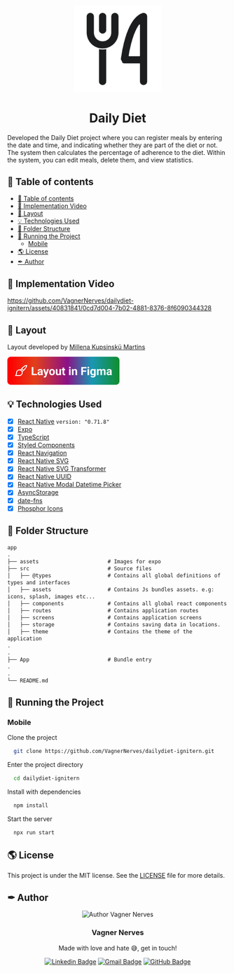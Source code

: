 <p align="center">
  <img width="200px" alt="Project Title Logo" title="Project Title Logo" src="./.github/logodailydiet.svg" />

  <h1 align="center">Daily Diet</h1>

  <!-- <p align="center">
    🔗 <a href="https://URLThisProject.com">https://URLThisProject.com</a> 🔗
  </p> -->

Developed the Daily Diet project where you can register meals by entering the date and time, and indicating whether they are part of the diet or not. The system then calculates the percentage of adherence to the diet. Within the system, you can edit meals, delete them, and view statistics.

</p>

## 🧭 Table of contents

- [🧭 Table of contents](#-table-of-contents)
- [🎥 Implementation Video](#-implementation-video)
- [🎨 Layout](#-layout)
- [💡 Technologies Used](#-technologies-used)
- [📂 Folder Structure](#-folder-structure)
- [🚀 Running the Project](#-running-the-project)
  - [Mobile](#mobile)
- [🌎 License](#-license)
- [✒ Author](#-author)

## 🎥 Implementation Video

https://github.com/VagnerNerves/dailydiet-ignitern/assets/40831841/0cd7d004-7b02-4881-8376-8f6090344328

## 🎨 Layout

Layout developed by [Millena Kupsinskü Martins](https://www.linkedin.com/in/millenakmartins/)

[![Layout in Figma](https://github.com/VagnerNerves/default-readme/blob/main/assets/layout-in-figma.svg)](<https://www.figma.com/file/XjqDUrqZpi4G9aEnKmQeWC/Daily-Diet-(Copy)?type=design&node-id=1%3A3&t=UDbLxqrLgZr5WYno-1>)

<!-- ## 👏 Learning and more Implementations

Describe what you learned and implemented in the project. -->

## 💡 Technologies Used

- [x] [React Native](https://reactnative.dev/) `version: "0.71.8"`
- [x] [Expo](https://docs.expo.dev/)
- [x] [TypeScript](https://www.typescriptlang.org/)
- [x] [Styled Components](https://styled-components.com/)
- [x] [React Navigation](https://reactnavigation.org/)
- [x] [React Native SVG](https://docs.expo.dev/versions/latest/sdk/svg/)
- [x] [React Native SVG Transformer](https://github.com/kristerkari/react-native-svg-transformer)
- [x] [React Native UUID](https://www.npmjs.com/package/react-native-uuid)
- [x] [React Native Modal Datetime Picker](https://www.npmjs.com/package/react-native-modal-datetime-picker)
- [x] [AsyncStorage](https://docs.expo.dev/versions/latest/sdk/async-storage/?utm_source=google&utm_medium=cpc&utm_content=performancemax&gclid=Cj0KCQjw1rqkBhCTARIsAAHz7K0imelUE87auOwuX_aXtzeClGuYLQLmSl-_Ef9qD1BqtetaKo40OYEaAlZWEALw_wcB)
- [x] [date-fns](https://date-fns.org/)
- [x] [Phosphor Icons](https://github.com/duongdev/phosphor-react-native)

## 📂 Folder Structure

```plainText
app
.
├── assets                      # Images for expo
├── src                         # Source files
│   ├── @types                  # Contains all global definitions of types and interfaces
│   ├── assets                  # Contains Js bundles assets. e.g: icons, splash, images etc...
│   ├── components              # Contains all global react components
│   ├── routes                  # Contains application routes
│   ├── screens                 # Contains application screens
│   ├── storage                 # Contains saving data in locations.
│   ├── theme                   # Contains the theme of the application
.
.
├── App                         # Bundle entry
.
.
└── README.md
```

## 🚀 Running the Project

<!-- ### Back-end

Clone the project

```bash
  git clone https://link-para-o-projeto
```

Enter the project directory

```bash
  cd my-project
```

Install with dependencies

```bash
  npm install
```

Start the server

```bash
  npm run start
```

### Front-end Web

Clone the project

```bash
  git clone https://link-para-o-projeto
```

Enter the project directory

```bash
  cd my-project
```

Install with dependencies

```bash
  npm install
```

Start the server

```bash
  npm run start
``` -->

### Mobile

Clone the project

```bash
  git clone https://github.com/VagnerNerves/dailydiet-ignitern.git
```

Enter the project directory

```bash
  cd dailydiet-ignitern
```

Install with dependencies

```bash
  npm install
```

Start the server

```bash
  npx run start
```

<!-- - IOS:

```bash
  npx pod-install && npx react-native run-ios
```

- Android:

```bash
  npx react-native run-android
``` -->

<!-- ## 📝 Routes

[![Run in Postman](https://github.com/VagnerNerves/default-readme/blob/main/assets/run-in-postman.svg)](https://app.getpostman.com/run-collection/link)
[![Run in Insomnia](https://github.com/VagnerNerves/default-readme/blob/main/assets/run-in-insomnia.svg)](https://insomnia.rest/run/?label=NAMEPROJECT&uri=LINK) -->

## 🌎 License

This project is under the MIT license. See the [LICENSE](https://github.com/VagnerNerves/dailydiet-ignitern/blob/main/LICENSE) file for more details.

## ✒ Author

<p align="center">
  <img width="200px" alt="Author Vagner Nerves" title="Author Vagner Nerves" src="https://github.com/VagnerNerves/default-readme/blob/main/assets/VagnerNerves.svg" />

  <h3 align="center">Vagner Nerves</h3>

  <p align="center">
    Made with love and hate 😅, get in touch!
  </p>
</p>

<div align="center">

[![Linkedin Badge](https://img.shields.io/badge/-LinkedIn-1f6feb?style=flat-square&logo=Linkedin&logoColor=white&link=https://www.linkedin.com/in/vagnernervessantos/)](https://www.linkedin.com/in/vagnernervessantos/)
[![Gmail Badge](https://img.shields.io/badge/-vagnernervessantos@gmail.com-1f6feb?style=flat-square&logo=Gmail&logoColor=white&link=mailto:vagnernervessantos@gmail.com)](mailto:vagnernervessantos@gmail.com)
[![GitHub Badge](https://img.shields.io/badge/-GitHub-1f6feb?style=flat-square&logo=GitHub&logoColor=white&link=https://github.com/VagnerNerves)](https://github.com/VagnerNerves)

</div>
